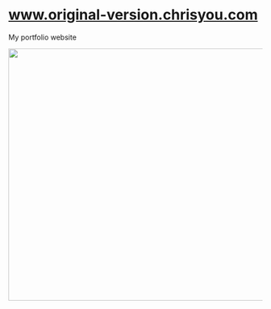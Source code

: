 # www.original-version.chrisyou.com
My portfolio website

<p align="center">
  <img src="https://chrisyou-backup-website.s3.amazonaws.com/assets/website-v1.png" width="5500" height="500"/>
  </p>
